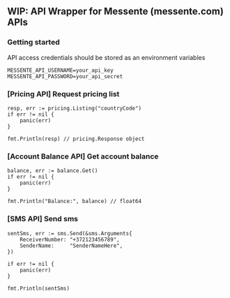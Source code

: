 ## WIP: API Wrapper for Messente (messente.com) APIs

### Getting started
API access credentials should be stored as an environment variables
```
MESSENTE_API_USERNAME=your_api_key
MESSENTE_API_PASSWORD=your_api_secret
```

### [Pricing API] Request pricing list
```
resp, err := pricing.Listing("countryCode")
if err != nil {
    panic(err)
}

fmt.Println(resp) // pricing.Response object
```

### [Account Balance API] Get account balance
```
balance, err := balance.Get()
if err != nil {
    panic(err)
}

fmt.Println("Balance:", balance) // float64
```

### [SMS API] Send sms
```
sentSms, err := sms.Send(&sms.Arguments{
    ReceiverNumber: "+372123456789",
    SenderName:     "SenderNameHere",
})

if err != nil {
    panic(err)
}

fmt.Println(sentSms)
```